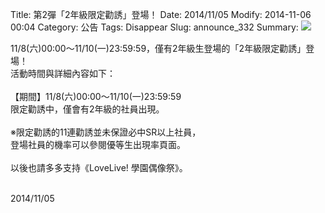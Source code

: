 Title: 第2彈「2年級限定勸誘」登場！
Date: 2014/11/05
Modify: 2014-11-06 00:04
Category: 公告
Tags: Disappear
Slug: announce_332
Summary: <img src="http://seudo.github.io/llsif_tw/images/SS1_web_2.png"> 

<div class="content_news">
<div class="note">
<p>
11/8(六)00:00～11/10(一)23:59:59，僅有2年級生登場的「2年級限定勸誘」登場！<br />
活動時間與詳細內容如下：<br />
<br />
【期間】11/8(六)00:00～11/10(一)23:59:59<br />
限定勸誘中，僅會有2年級的社員出現。<br />
<br />
※限定勸誘的11連勸誘並未保證必中SR以上社員，<br />
登場社員的機率可以參閱優等生出現率頁面。<br />
<br />
以後也請多多支持《LoveLive! 學園偶像祭》。<br />
<br />
</p>
		2014/11/05
		         
</div>
</div>
